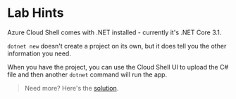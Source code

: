 # Lab Hints

Azure Cloud Shell comes with .NET installed - currently it's .NET Core 3.1.

`dotnet new` doesn't create a project on its own, but it does tell you the other information you need.

When you have the project, you can use the Cloud Shell UI to upload the C# file and then another `dotnet` command will run the app.

> Need more? Here's the [solution](solution.md).